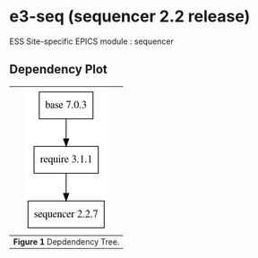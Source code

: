 
e3-seq  (sequencer 2.2 release)
======
ESS Site-specific EPICS module : sequencer


## Dependency Plot

|![sequencer dep](docs/sequencer.png)|
| :---: |
|**Figure 1** Depdendency Tree. |
